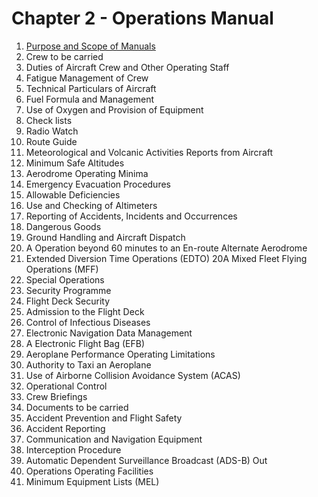 # Chapter 2 - Operations Manual
1. [Purpose and Scope of Manuals](/Chapter2/PurposeAndScopeOfManuals.md)
2. Crew to be carried
3. Duties of Aircraft Crew and Other Operating Staff
4. Fatigue Management of Crew
5. Technical Particulars of Aircraft
6. Fuel Formula and Management
7. Use of Oxygen and Provision of Equipment
8. Check lists
9. Radio Watch
10. Route Guide
11. Meteorological and Volcanic Activities Reports from Aircraft
12. Minimum Safe Altitudes
13. Aerodrome Operating Minima
14. Emergency Evacuation Procedures
15. Allowable Deficiencies
16. Use and Checking of Altimeters
17. Reporting of Accidents, Incidents and Occurrences
18. Dangerous Goods
19. Ground Handling and Aircraft Dispatch
19. A Operation beyond 60 minutes to an En-route Alternate Aerodrome
20. Extended Diversion Time Operations (EDTO) 20A Mixed Fleet Flying Operations (MFF)
21. Special Operations
22. Security Programme
23. Flight Deck Security
24. Admission to the Flight Deck
25. Control of Infectious Diseases
26. Electronic Navigation Data Management
26. A Electronic Flight Bag (EFB)
27. Aeroplane Performance Operating Limitations
28. Authority to Taxi an Aeroplane
29. Use of Airborne Collision Avoidance System (ACAS)
30. Operational Control
31. Crew Briefings
32. Documents to be carried
33. Accident Prevention and Flight Safety
34. Accident Reporting
35. Communication and Navigation Equipment
36. Interception Procedure
37. Automatic Dependent Surveillance Broadcast (ADS-B) Out
38. Operations Operating Facilities
39. Minimum Equipment Lists (MEL)
